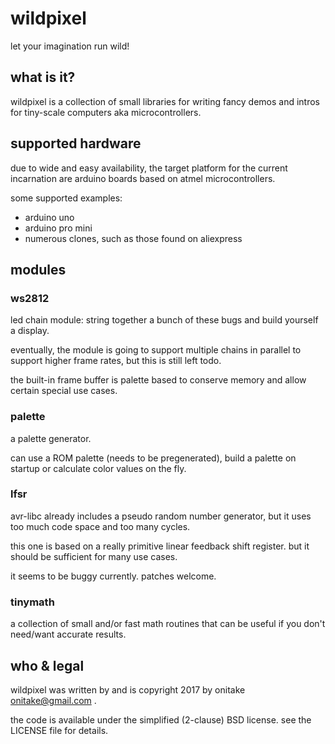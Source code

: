 # wildpixel

let your imagination run wild!

## what is it?

wildpixel is a collection of small libraries for writing fancy demos and intros
for tiny-scale computers aka microcontrollers.

## supported hardware

due to wide and easy availability, the target platform for the current
incarnation are arduino boards based on atmel microcontrollers.

some supported examples:
* arduino uno
* arduino pro mini
* numerous clones, such as those found on aliexpress

## modules

### ws2812

led chain module: string together a bunch of these bugs and build yourself
a display.

eventually, the module is going to support multiple chains in parallel to
support higher frame rates, but this is still left todo.

the built-in frame buffer is palette based to conserve memory and allow
certain special use cases.

### palette

a palette generator.

can use a ROM palette (needs to be pregenerated), build a palette on
startup or calculate color values on the fly.

### lfsr

avr-libc already includes a pseudo random number generator, but it uses
too much code space and too many cycles.

this one is based on a really primitive linear feedback shift register.
but it should be sufficient for many use cases.

it seems to be buggy currently. patches welcome.

### tinymath

a collection of small and/or fast math routines that can be useful if you
don't need/want accurate results.

## who & legal

wildpixel was written by and is copyright 2017 by onitake <onitake@gmail.com> .

the code is available under the simplified (2-clause) BSD license.
see the LICENSE file for details.
